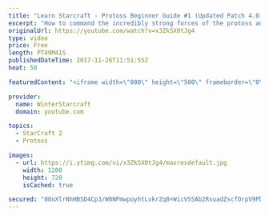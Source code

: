 ```yaml
---
title: "Learn Starcraft - Protoss Beginner Guide #1 (Updated Patch 4.0 FREE TO PLAY)"
excerpt: "How to command the incredibly strong forces of the protoss and cover weaknesses against the other inferior races. Updated for patch 4.0! This guide is not intended for COMPLETELY new players, but those who have played several games/campaign missions and grasp the very basics."
originalUrl: https://youtube.com/watch?v=x3ZkSX0tJg4
type: video
price: Free
length: PT49M41S
publishedDateTime: 2017-11-26T11:51:55Z
heat: 58

featuredContent: "<iframe width=\"800\" height=\"500\" frameborder=\"0\" src=\"https://www.youtube.com/embed/x3ZkSX0tJg4\" allow=\"accelerometer; autoplay; encrypted-media; gyroscope; picture-in-picture\" allowfullscreen></iframe>"

provider:
  name: WinterStarcraft
  domain: youtube.com

topics:
  - StarCraft 2
  - Protoss

images:
  - url: https://i.ytimg.com/vi/x3ZkSX0tJg4/maxresdefault.jpg
    width: 1280
    height: 720
    isCached: true

secured: "08nXlrNhHBSD4Cp3/W0NPmwpoyhtLvkrZq8+WicVSSAb2RsuadZscfOrpV9PDiigwdEq0TGaxS/iWUzs7OgWzmIp2rw/1XKC7DqwwZGg5W66I9Ml3R5rjabGopETkKYSgojfRIEeYqFiBKOlRXVzGPtH2eFCBlck64C5FzZcheOCbUfziQYcsvCPwO8vn9sMWY82VnXiyyU/qQPE4o2IiYpTq9ktUmL5fPFKPPXy/CfEpQFnQdbMQ4kq4HMrz4MSZmACP38nUtsBKpyK+LP2braDZwsVple5todSQvDvbs5wEWcKUimPU1o3ZvUYcwIN5+pzKTTCpDcGid0iAKq0GbxO9UgrScrzI9FxHL7RmvKvP5kRGW/QiagIoBcM0JtPp4k/KRfdfyiujVXQo6z6QgY4hBvEj7lnC6dpU8r2s/A0stXQSyd1vnk8rK7eWNBq;HQWuN1R1NfM2Oy8LeSUfaA=="
---
```


